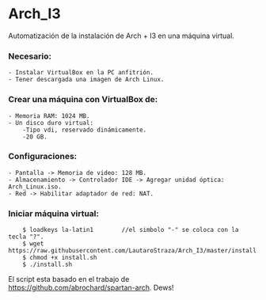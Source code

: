 # Arch_I3
Automatización de la instalación de Arch + I3 en una máquina virtual.

### Necesario:
	- Instalar VirtualBox en la PC anfitrión.
	- Tener descargada una imagen de Arch Linux.

### Crear una máquina con VirtualBox de:
	- Memoria RAM: 1024 MB.
	- Un disco duro virtual:
		-Tipo vdi, reservado dinámicamente.
		-20 GB.

### Configuraciones:
	- Pantalla -> Memoria de video: 128 MB.
	- Almacenamiento -> Controlador IDE -> Agregar unidad óptica: Arch_Linux.iso.
	- Red -> Habilitar adaptador de red: NAT.

### Iniciar máquina virtual:
```
	$ loadkeys la-latin1		//el simbolo "-" se coloca con la tecla "?".
	$ wget https://raw.githubusercontent.com/LautaroStraza/Arch_I3/master/install.sh
	$ chmod +x install.sh
	$ ./install.sh
```

El script esta basado en el trabajo de https://github.com/abrochard/spartan-arch. Dews!
